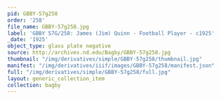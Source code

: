 ```yaml
---
pid: GBBY-57g258
order: '258'
file_name: GBBY-57g258.jpg
label: 'GBBY 57G/258: James (Jim) Quinn - Football Player - c1925'
_date: '1925'
object_type: glass plate negative
source: http://archives.nd.edu/Bagby/GBBY-57g258.jpg
thumbnail: "/img/derivatives/simple/GBBY-57g258/thumbnail.jpg"
manifest: "/img/derivatives/iiif/images/GBBY-57g258/manifest.json"
full: "/img/derivatives/simple/GBBY-57g258/full.jpg"
layout: generic_collection_item
collection: bagby
---
```

